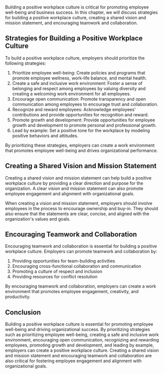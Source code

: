 
Building a positive workplace culture is critical for promoting employee well-being and business success. In this chapter, we will discuss strategies for building a positive workplace culture, creating a shared vision and mission statement, and encouraging teamwork and collaboration.

Strategies for Building a Positive Workplace Culture
----------------------------------------------------

To build a positive workplace culture, employers should prioritize the following strategies:

1. Prioritize employee well-being: Create policies and programs that promote employee wellness, work-life balance, and mental health.
2. Create a safe and inclusive work environment: Foster a sense of belonging and respect among employees by valuing diversity and creating a welcoming work environment for all employees.
3. Encourage open communication: Promote transparency and open communication among employees to encourage trust and collaboration.
4. Recognize and reward employees: Acknowledge employees' contributions and provide opportunities for recognition and reward.
5. Promote growth and development: Provide opportunities for employee growth and development to promote personal and professional growth.
6. Lead by example: Set a positive tone for the workplace by modeling positive behaviors and attitudes.

By prioritizing these strategies, employers can create a work environment that promotes employee well-being and drives organizational performance.

Creating a Shared Vision and Mission Statement
----------------------------------------------

Creating a shared vision and mission statement can help build a positive workplace culture by providing a clear direction and purpose for the organization. A clear vision and mission statement can also promote employee engagement and alignment with organizational goals.

When creating a vision and mission statement, employers should involve employees in the process to encourage ownership and buy-in. They should also ensure that the statements are clear, concise, and aligned with the organization's values and goals.

Encouraging Teamwork and Collaboration
--------------------------------------

Encouraging teamwork and collaboration is essential for building a positive workplace culture. Employers can promote teamwork and collaboration by:

1. Providing opportunities for team-building activities
2. Encouraging cross-functional collaboration and communication
3. Promoting a culture of respect and inclusion
4. Providing resources for conflict resolution

By encouraging teamwork and collaboration, employers can create a work environment that promotes employee engagement, creativity, and productivity.

Conclusion
----------

Building a positive workplace culture is essential for promoting employee well-being and driving organizational success. By prioritizing strategies such as prioritizing employee well-being, creating a safe and inclusive work environment, encouraging open communication, recognizing and rewarding employees, promoting growth and development, and leading by example, employers can create a positive workplace culture. Creating a shared vision and mission statement and encouraging teamwork and collaboration are also critical for fostering employee engagement and alignment with organizational goals.
